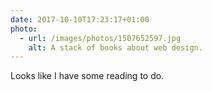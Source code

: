 ```yaml
---
date: 2017-10-10T17:23:17+01:00
photo:
  - url: /images/photos/1507652597.jpg
    alt: A stack of books about web design.
---
```

Looks like I have some reading to do.
